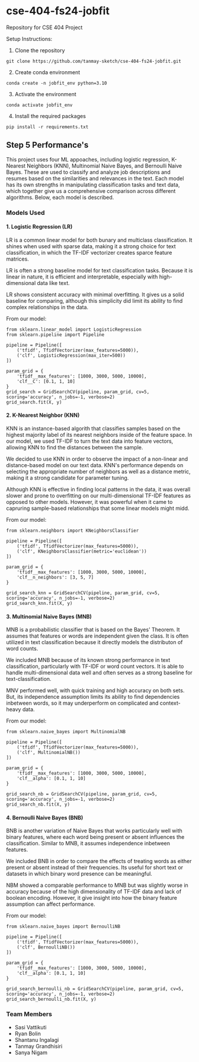 # cse-404-fs24-jobfit
Repository for CSE 404 Project

Setup Instructions:

1. Clone the repository
```
git clone https://github.com/tanmay-sketch/cse-404-fs24-jobfit.git
```

2. Create conda environment
```
conda create -n jobfit_env python=3.10
``` 

3. Activate the environment
```
conda activate jobfit_env
```

4. Install the required packages
```
pip install -r requirements.txt
```

## Step 5 Performance's

This project uses four ML appoaches, including logistic regression, K-Nearest Neighbors (KNN), Multinomial Naive Bayes, and Bernoulli Naive Bayes. These are used to classify and analyze job descriptions and resumes based on the similarities and relevances in the text. Each model has its own strengths in manipulating classification tasks and text data, which together give us a comprehensive comparison across different algorithms. Below, each model is described.

### Models Used

#### 1. Logistic Regression (LR)

LR is a common linear model for both bunary and multiclass classification. It shines when used with sparse data, making it a strong choice for text classification, in which the TF-IDF vectorizer creates sparce feature matrices.

LR is often a strong baseline model for text classification tasks. Because it is linear in nature, it is efficient and interpretable, especially with high-dimensional data like text.

LR shows consistent accuracy with minimal overfitting. It gives us a solid baseline for comparing, although this simplicity did limit its ability to find complex relationships in the data.

From our model:
```
from sklearn.linear_model import LogisticRegression
from sklearn.pipeline import Pipeline

pipeline = Pipeline([
    ('tfidf', TfidfVectorizer(max_features=5000)),
    ('clf', LogisticRegression(max_iter=500))
])

param_grid = {
    'tfidf__max_features': [1000, 3000, 5000, 10000],
    'clf__C': [0.1, 1, 10]
}
grid_search = GridSearchCV(pipeline, param_grid, cv=5, scoring='accuracy', n_jobs=-1, verbose=2)
grid_search.fit(X, y)
```

#### 2. K-Nearest Neighbor (KNN)

KNN is an instance-based algorith that classifies samples based on the highest majority label of its nearest neighbors inside of the feature space. In our model, we used TF-IDF to turn the text data into feature vectors, allowing KNN to find the distances between the sample.

We decided to use KNN in order to observe the impact of a non-linear and distance-based model on our text data. KNN's performance depends on selecting the appropriate number of neighbors as well as a distance metric, making it a strong candidate for parameter tuning.

Although KNN is effective in finding local patterns in the data, it was overall slower and prone to overfitting on our multi-dimensional TF-IDF features as opposed to other models. However, it was powerful when it came to capruring sample-based relationships that some linear models might midd.

From our model:
```
from sklearn.neighbors import KNeighborsClassifier

pipeline = Pipeline([
    ('tfidf', TfidfVectorizer(max_features=5000)),
    ('clf', KNeighborsClassifier(metric='euclidean'))
])

param_grid = {
    'tfidf__max_features': [1000, 3000, 5000, 10000],
    'clf__n_neighbors': [3, 5, 7]
}

grid_search_knn = GridSearchCV(pipeline, param_grid, cv=5, scoring='accuracy', n_jobs=-1, verbose=2)
grid_search_knn.fit(X, y)
```

#### 3. Multinomial Naive Bayes (MNB)

MNB is a probabilistic classifier that is based on the Bayes' Theorem. It assumes that features or words are independent given the class. It is often utilized in text classification because it directly models the distributon of word counts.

We included MNB because of its known strong performance in text classification, particularly with TF-IDF or word count vectors. It is able to handle multi-dimensional data well and often serves as a strong baseline for text-classification.

MNV performed well, with quick training and high accuracy on both sets. But, its independence assumption limits its ability to find dependencies inbetween words, so it may underperform on complicated and context-heavy data.

From our model:
```
from sklearn.naive_bayes import MultinomialNB

pipeline = Pipeline([
    ('tfidf', TfidfVectorizer(max_features=5000)),
    ('clf', MultinomialNB())
])

param_grid = {
    'tfidf__max_features': [1000, 3000, 5000, 10000],
    'clf__alpha': [0.1, 1, 10]
}

grid_search_nb = GridSearchCV(pipeline, param_grid, cv=5, scoring='accuracy', n_jobs=-1, verbose=2)
grid_search_nb.fit(X, y)
```

#### 4. Bernoulli Naive Bayes (BNB)

BNB is another variation of Naive Bayes that works particularly well with binary features, where each word being present or absent influences the classification. Similar to MNB, it assumes independence inbetween features.

We included BNB in order to compare the effects of treating words as either present or absent instead of their frequencies. Its useful for short text or datasets in which binary word presence can be meaningful.

NBM showed a comparable performance to MNB but was slightly worse in accuracy because of the high dimensionality of TF-IDF data and lack of boolean encoding. However, it give insight into how the binary feature assumption can affect performance.

From our model:
```
from sklearn.naive_bayes import BernoulliNB

pipeline = Pipeline([
    ('tfidf', TfidfVectorizer(max_features=5000)),
    ('clf', BernoulliNB())
])

param_grid = {
    'tfidf__max_features': [1000, 3000, 5000, 10000],
    'clf__alpha': [0.1, 1, 10]
}

grid_search_bernoulli_nb = GridSearchCV(pipeline, param_grid, cv=5, scoring='accuracy', n_jobs=-1, verbose=2)
grid_search_bernoulli_nb.fit(X, y)
```

### Team Members
- Sasi Vattikuti
- Ryan Bolin
- Shantanu Ingalagi
- Tanmay Grandhisiri
- Sanya Nigam

